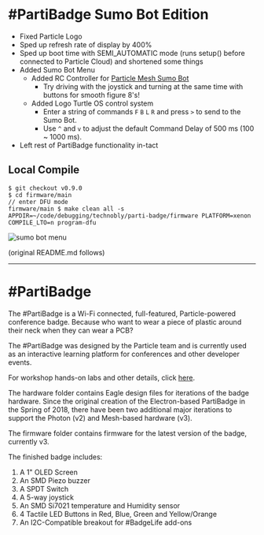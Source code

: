 # #PartiBadge Sumo Bot Edition

- Fixed Particle Logo
- Sped up refresh rate of display by 400%
- Sped up boot time with SEMI_AUTOMATIC mode (runs setup() before connected to Particle Cloud) and shortened some things
- Added Sumo Bot Menu
    - Added RC Controller for [Particle Mesh Sumo Bot](https://github.com/technobly/particle-mesh-sumo-bot)
        - Try driving with the joystick and turning at the same time with buttons for smooth figure 8's!
    - Added Logo Turtle OS control system
        - Enter a string of commands `F` `B` `L` `R` and press `>` to send to the Sumo Bot.
        - Use `^` and `v` to adjust the default Command Delay of 500 ms (100 ~ 1000 ms).
- Left rest of PartiBadge functionality in-tact

## Local Compile

```
$ git checkout v0.9.0
$ cd firmware/main
// enter DFU mode
firmware/main $ make clean all -s APPDIR=~/code/debugging/technobly/parti-badge/firmware PLATFORM=xenon COMPILE_LTO=n program-dfu
```

![sumo bot menu](https://raw.github.com/technobly/parti-badge/sumo-bot/images/sumo-bot-menu.png)

(original README.md follows)

---

# #PartiBadge

The #PartiBadge is a Wi-Fi connected, full-featured, Particle-powered conference badge. Because who want to wear a piece of plastic around their neck when they can wear a PCB?

The #PartiBadge was designed by the Particle team and is currently used as an interactive learning platform for conferences and other developer events.

For workshop hands-on labs and other details, click [here](https://part.cl/workshop).

The hardware folder contains Eagle design files for iterations of the badge hardware. Since the original creation of the Electron-based PartiBadge in the Spring of 2018, there have been two additional major iterations to support the Photon (v2) and Mesh-based hardware (v3).

The firmware folder contains firmware for the latest version of the badge, currently v3.

The finished badge includes:

1.  A 1" OLED Screen
2.  An SMD Piezo buzzer
3.  A SPDT Switch
4.  A 5-way joystick
5.  An SMD Si7021 temperature and Humidity sensor
6.  4 Tactile LED Buttons in Red, Blue, Green and Yellow/Orange
7.  An I2C-Compatible breakout for #BadgeLife add-ons
